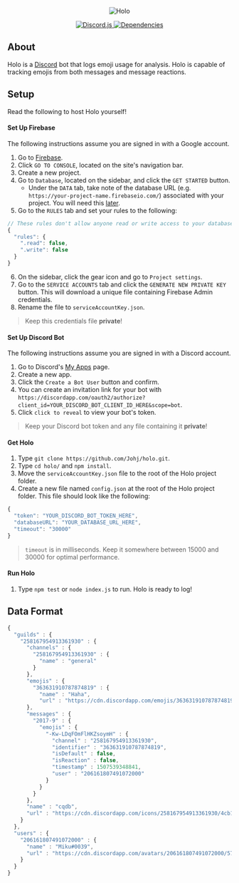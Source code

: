 <div align="center">
  <p>
    <img src="https://raw.githubusercontent.com/Johj/holo/master/assets/holo_banner.png" title="Holo" />
  </p>

  <a href="https://www.npmjs.com/package/discord.js">
    <img src="https://img.shields.io/badge/discord.js-v11.2.1-blue.svg" title="Discord.js" />
  </a>
  <a href="https://david-dm.org/Johj/holo">
    <img src="https://img.shields.io/david/Johj/holo.svg" title="Dependencies" />
  </a>
</div>

## About
Holo is a [Discord](https://discordapp.com/) bot that logs emoji usage for analysis. Holo is capable of tracking emojis from both messages and message reactions.

## Setup
Read the following to host Holo yourself!

#### Set Up Firebase
The following instructions assume you are signed in with a Google account.

1. Go to [Firebase](https://firebase.google.com/).
2. Click `GO TO CONSOLE`, located on the site's navigation bar.
3. Create a new project.
4. Go to `Database`, located on the sidebar, and click the `GET STARTED` button.
    * Under the `DATA` tab, take note of the database URL (e.g. `https://your-project-name.firebaseio.com/`) associated with your project. You will need this [later](https://github.com/Johj/holo#get-holo).
5. Go to the `RULES` tab and set your rules to the following:

```js
// These rules don't allow anyone read or write access to your database
{
  "rules": {
    ".read": false,
    ".write": false
  }
}
```

6. On the sidebar, click the gear icon and go to `Project settings`.
7. Go to the `SERVICE ACCOUNTS` tab and click the `GENERATE NEW PRIVATE KEY` button. This will download a unique file containing Firebase Admin credentials.
8. Rename the file to `serviceAccountKey.json`.

>Keep this credentials file **private**!

#### Set Up Discord Bot
The following instructions assume you are signed in with a Discord account.

1. Go to Discord's [My Apps](https://discordapp.com/developers/applications/me) page.
2. Create a new app.
3. Click the `Create a Bot User` button and confirm.
4. You can create an invitation link for your bot with `https://discordapp.com/oauth2/authorize?client_id=YOUR_DISCORD_BOT_CLIENT_ID_HERE&scope=bot`.
5. Click `click to reveal` to view your bot's token.

>Keep your Discord bot token and any file containing it **private**!

#### Get Holo

1. Type `git clone https://github.com/Johj/holo.git`.
2. Type `cd holo/` and `npm install`.
3. Move the `serviceAccountKey.json` file to the root of the Holo project folder.
4. Create a new file named `config.json` at the root of the Holo project folder. This file should look like the following:

```js
{
  "token": "YOUR_DISCORD_BOT_TOKEN_HERE",
  "databaseURL": "YOUR_DATABASE_URL_HERE",
  "timeout": "30000"
}
```

>`timeout` is in milliseconds. Keep it somewhere between 15000 and 30000 for optimal performance.

#### Run Holo
1. Type `npm test` or `node index.js` to run. Holo is ready to log!

## Data Format
```js
{
  "guilds" : {
    "258167954913361930" : {
      "channels" : {
        "258167954913361930" : {
          "name" : "general"
        }
      },
      "emojis" : {
        "363631910787874819" : {
          "name" : "Haha",
          "url" : "https://cdn.discordapp.com/emojis/363631910787874819.png"
      },
      "messages" : {
        "2017-9" : {
          "emojis" : {
            "-Kw-LDqFOmFlHKZsoymH" : {
              "channel" : "258167954913361930",
              "identifier" : "363631910787874819",
              "isDefault" : false,
              "isReaction" : false,
              "timestamp" : 1507539348841,
              "user" : "206161807491072000"
            }
          }
        }
      },
      "name" : "cqdb",
      "url" : "https://cdn.discordapp.com/icons/258167954913361930/4cb15bdf376886559a8f8159d4aaa779.jpg"
    }
  },
  "users" : {
    "206161807491072000" : {
      "name" : "Miku#0039",
      "url" : "https://cdn.discordapp.com/avatars/206161807491072000/5720fe7b23f79105d764d6d1ca8cad88.png?size=2048"
    }
  }
}
```